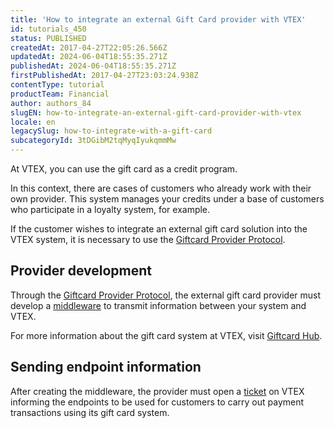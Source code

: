 ```yaml
---
title: 'How to integrate an external Gift Card provider with VTEX'
id: tutorials_450
status: PUBLISHED
createdAt: 2017-04-27T22:05:26.566Z
updatedAt: 2024-06-04T18:55:35.271Z
publishedAt: 2024-06-04T18:55:35.271Z
firstPublishedAt: 2017-04-27T23:03:24.938Z
contentType: tutorial
productTeam: Financial
author: authors_84
slugEN: how-to-integrate-an-external-gift-card-provider-with-vtex
locale: en
legacySlug: how-to-integrate-with-a-gift-card
subcategoryId: 3tDGibM2tqMyqIyukqmmMw
---
```


At VTEX, you can use the gift card as a credit program.

In this context, there are cases of customers who already work with their own provider. This system manages your credits under a base of customers who participate in a loyalty system, for example.

If the customer wishes to integrate an external gift card solution into the VTEX system, it is necessary to use the [Giftcard Provider Protocol](https://developers.vtex.com/docs/api-reference/giftcard-provider-protocol).

## Provider development

Through the [Giftcard Provider Protocol](https://developers.vtex.com/docs/api-reference/giftcard-provider-protocol), the external gift card provider must develop a [middleware](https://en.wikipedia.org/wiki/Middleware) to transmit information between your system and VTEX.

For more information about the gift card system at VTEX, visit [Giftcard Hub](https://developers.vtex.com/docs/api-reference/giftcard-hub-api).

## Sending endpoint information

After creating the middleware, the provider must open a [ticket](https://help.vtex.com/en/support) on VTEX informing the endpoints to be used for customers to carry out payment transactions using its gift card system.
